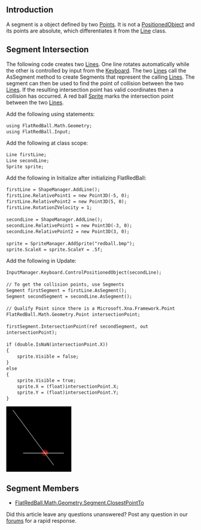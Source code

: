 ## Introduction

A segment is a object defined by two [Points](/frb/docs/index.php?title=FlatRedBall.Math.Geometry.Point.md "FlatRedBall.Math.Geometry.Point"). It is not a [PositionedObject](/frb/docs/index.php?title=FlatRedBall.PositionedObject.md "FlatRedBall.PositionedObject") and its points are absolute, which differentiates it from the [Line](/frb/docs/index.php?title=FlatRedBall.Math.Geometry.Line.md "FlatRedBall.Math.Geometry.Line") class.

## Segment Intersection

The following code creates two [Lines](/frb/docs/index.php?title=FlatRedBall.Math.Geometry.Line.md "FlatRedBall.Math.Geometry.Line"). One line rotates automatically while the other is controlled by input from the [Keyboard](/frb/docs/index.php?title=FlatRedBall.Input.Keyboard.md "FlatRedBall.Input.Keyboard"). The two [Lines](/frb/docs/index.php?title=FlatRedBall.Math.Geometry.Line.md "FlatRedBall.Math.Geometry.Line") call the AsSegment method to create Segments that represent the calling [Lines](/frb/docs/index.php?title=FlatRedBall.Math.Geometry.Line.md "FlatRedBall.Math.Geometry.Line"). The segment can then be used to find the point of collision between the two [Lines](/frb/docs/index.php?title=FlatRedBall.Math.Geometry.Line.md "FlatRedBall.Math.Geometry.Line"). If the resulting intersection point has valid coordinates then a collision has occurred. A red ball [Sprite](/frb/docs/index.php?title=FlatRedBall.Sprite.md "FlatRedBall.Sprite") marks the intersection point between the two [Lines](/frb/docs/index.php?title=FlatRedBall.Math.Geometry.Line.md "FlatRedBall.Math.Geometry.Line").

Add the following using statements:

    using FlatRedBall.Math.Geometry;
    using FlatRedBall.Input;

Add the following at class scope:

    Line firstLine;
    Line secondLine;
    Sprite sprite;

Add the following in Initialize after initializing FlatRedBall:

    firstLine = ShapeManager.AddLine();
    firstLine.RelativePoint1 = new Point3D(-5, 0);
    firstLine.RelativePoint2 = new Point3D(5, 0);
    firstLine.RotationZVelocity = 1;

    secondLine = ShapeManager.AddLine();
    secondLine.RelativePoint1 = new Point3D(-3, 0);
    secondLine.RelativePoint2 = new Point3D(3, 0);

    sprite = SpriteManager.AddSprite("redball.bmp");
    sprite.ScaleX = sprite.ScaleY = .5f;

Add the following in Update:

    InputManager.Keyboard.ControlPositionedObject(secondLine);

    // To get the collision points, use Segments
    Segment firstSegment = firstLine.AsSegment();
    Segment secondSegment = secondLine.AsSegment();

    // Qualify Point since there is a Microsoft.Xna.Framework.Point
    FlatRedBall.Math.Geometry.Point intersectionPoint;

    firstSegment.IntersectionPoint(ref secondSegment, out intersectionPoint);

    if (double.IsNaN(intersectionPoint.X))
    {
        sprite.Visible = false;
    }
    else
    {
        sprite.Visible = true;
        sprite.X = (float)intersectionPoint.X;
        sprite.Y = (float)intersectionPoint.Y;
    }

![Intersection.png](/media/migrated_media-Intersection.png)

## Segment Members

-   [FlatRedBall.Math.Geometry.Segment.ClosestPointTo](/frb/docs/index.php?title=FlatRedBall.Math.Geometry.Segment.ClosestPointTo.md "FlatRedBall.Math.Geometry.Segment.ClosestPointTo")

Did this article leave any questions unanswered? Post any question in our [forums](/frb/forum/.md) for a rapid response.
